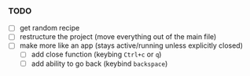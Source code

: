 ### TODO
- [ ] get random recipe
- [ ] restructure the project (move everything out of the main file)
- [ ] make more like an app (stays active/running unless explicitly closed)
  - [ ] add close function (keybing `Ctrl+c` or `q`)
  - [ ] add ability to go back (keybind `backspace`)
